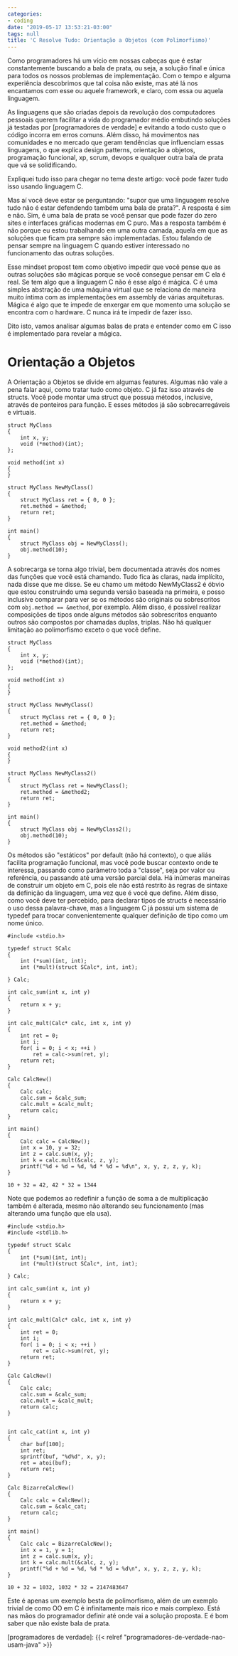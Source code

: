 ```yaml
---
categories:
- coding
date: "2019-05-17 13:53:21-03:00"
tags: null
title: 'C Resolve Tudo: Orientação a Objetos (com Polimorfismo)'
---
```


Como programadores há um vício em nossas cabeças que é estar constantemente buscando a bala de prata, ou seja, a solução final e única para todos os nossos problemas de implementação. Com o tempo e alguma experiência descobrimos que tal coisa não existe, mas até lá nos encantamos com esse ou aquele framework, e claro, com essa ou aquela linguagem.

As linguagens que são criadas depois da revolução dos computadores pessoais querem facilitar a vida do programador médio embutindo soluções já testadas por [programadores de verdade] e evitando a todo custo que o código incorra em erros comuns. Além disso, há movimentos nas comunidades e no mercado que geram tendências que influenciam essas linguagens, o que explica design patterns, orientação a objetos, programação funcional, xp, scrum, devops e qualquer outra bala de prata que vá se solidificando.

Expliquei tudo isso para chegar no tema deste artigo: você pode fazer tudo isso usando linguagem C.

Mas aí você deve estar se perguntando: "supor que uma linguagem resolve tudo não é estar defendendo também uma bala de prata?". A resposta é sim e não. Sim, é uma bala de prata se você pensar que pode fazer do zero sites e interfaces gráficas modernas em C puro. Mas a resposta também é não porque eu estou trabalhando em uma outra camada, aquela em que as soluções que ficam pra sempre são implementadas. Estou falando de pensar sempre na linguagem C quando estiver interessado no funcionamento das outras soluções.

Esse mindset propost tem como objetivo impedir que você pense que as outras soluções são mágicas porque se você consegue pensar em C ela é real. Se tem algo que a linguagem C não é esse algo é mágica. C é uma simples abstração de uma máquina virtual que se relaciona de maneira muito íntima com as implementações em assembly de várias arquiteturas. Mágica é algo que te impede de enxergar em que momento uma solução se encontra com o hardware. C nunca irá te impedir de fazer isso.

Dito isto, vamos analisar algumas balas de prata e entender como em C isso é implementado para revelar a mágica.

# Orientação a Objetos

A Orientação a Objetos se divide em algumas features. Algumas não vale a pena falar aqui, como tratar tudo como objeto. C já faz isso através de structs. Você pode montar uma struct que possua métodos, inclusive, através de ponteiros para função. E esses métodos já são sobrecarregáveis e virtuais.

```
struct MyClass
{
    int x, y;
    void (*method)(int);
};

void method(int x)
{
}

struct MyClass NewMyClass()
{
    struct MyClass ret = { 0, 0 };
    ret.method = &method;
    return ret;
}

int main()
{
    struct MyClass obj = NewMyClass();
    obj.method(10);
}
```

A sobrecarga se torna algo trivial, bem documentada através dos nomes das funções que você está chamando. Tudo fica às claras, nada implícito, nada disse que me disse. Se eu chamo um método NewMyClass2 é óbvio que estou construindo uma segunda versão baseada na primeira, e posso inclusive comparar para ver se os métodos são originais ou sobrescritos com `obj.method == &method`, por exemplo. Além disso, é possível realizar composições de tipos onde alguns métodos são sobrescritos enquanto outros são compostos por chamadas duplas, triplas. Não há qualquer limitação ao polimorfismo exceto o que você define.

```
struct MyClass
{
    int x, y;
    void (*method)(int);
};

void method(int x)
{
}

struct MyClass NewMyClass()
{
    struct MyClass ret = { 0, 0 };
    ret.method = &method;
    return ret;
}

void method2(int x)
{
}

struct MyClass NewMyClass2()
{
    struct MyClass ret = NewMyClass();
    ret.method = &method2;
    return ret;
}

int main()
{
    struct MyClass obj = NewMyClass2();
    obj.method(10);
}
```

Os métodos são "estáticos" por default (não há contexto), o que aliás facilita programação funcional, mas você pode buscar contexto onde te interessa, passando como parâmetro toda a "classe", seja por valor ou referência, ou passando até uma versão parcial dela. Há inúmeras maneiras de construir um objeto em C, pois ele não está restrito às regras de sintaxe da definição da linguagem, uma vez que é você que define. Além disso, como você deve ter percebido, para declarar tipos de structs é necessário o uso dessa palavra-chave, mas a linguagem C já possui um sistema de typedef para trocar convenientemente qualquer definição de tipo como um nome único.

```
#include <stdio.h>

typedef struct SCalc
{
    int (*sum)(int, int);
    int (*mult)(struct SCalc*, int, int);

} Calc;

int calc_sum(int x, int y)
{
    return x + y;
}

int calc_mult(Calc* calc, int x, int y)
{
    int ret = 0;
    int i;
    for( i = 0; i < x; ++i )
        ret = calc->sum(ret, y);
    return ret;
}

Calc CalcNew()
{
    Calc calc;
    calc.sum = &calc_sum;
    calc.mult = &calc_mult;
    return calc;
}

int main()
{
    Calc calc = CalcNew();
    int x = 10, y = 32;
    int z = calc.sum(x, y);
    int k = calc.mult(&calc, z, y);
    printf("%d + %d = %d, %d * %d = %d\n", x, y, z, z, y, k);
}
```

```
10 + 32 = 42, 42 * 32 = 1344
```

Note que podemos ao redefinir a função de soma a de multiplicação também é alterada, mesmo não alterando seu funcionamento (mas alterando uma função que ela usa).

```
#include <stdio.h>
#include <stdlib.h>

typedef struct SCalc
{
    int (*sum)(int, int);
    int (*mult)(struct SCalc*, int, int);

} Calc;

int calc_sum(int x, int y)
{
    return x + y;
}

int calc_mult(Calc* calc, int x, int y)
{
    int ret = 0;
    int i;
    for( i = 0; i < x; ++i )
        ret = calc->sum(ret, y);
    return ret;
}

Calc CalcNew()
{
    Calc calc;
    calc.sum = &calc_sum;
    calc.mult = &calc_mult;
    return calc;
}


int calc_cat(int x, int y)
{
    char buf[100];
    int ret;
    sprintf(buf, "%d%d", x, y);
    ret = atoi(buf);
    return ret;
}

Calc BizarreCalcNew()
{
    Calc calc = CalcNew();
    calc.sum = &calc_cat;
    return calc;
}

int main()
{
    Calc calc = BizarreCalcNew();
    int x = 1, y = 1;
    int z = calc.sum(x, y);
    int k = calc.mult(&calc, z, y);
    printf("%d + %d = %d, %d * %d = %d\n", x, y, z, z, y, k);
}
```

```
10 + 32 = 1032, 1032 * 32 = 2147483647
```

Este é apenas um exemplo besta de polimorfismo, além de um exemplo trivial de como OO em C é infinitamente mais rico e mais complexo. Está nas mãos do programador definir até onde vai a solução proposta. E é bom saber que não existe bala de prata.

[programadores de verdade]: {{< relref "programadores-de-verdade-nao-usam-java" >}}
